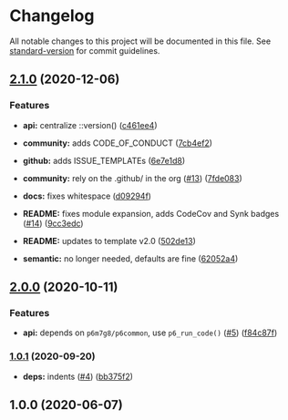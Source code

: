 # Changelog

All notable changes to this project will be documented in this file. See [standard-version](https://github.com/conventional-changelog/standard-version) for commit guidelines.

## [2.1.0](https://github.com/p6m7g8/p6df-R/compare/v2.0.0...v2.1.0) (2020-12-06)


### Features

* **api:** centralize ::version() ([c461ee4](https://github.com/p6m7g8/p6df-R/commit/c461ee4ef8b8ccd34f24eddcf16b4a20ca5993a6))
* **community:** adds CODE_OF_CONDUCT ([7cb4ef2](https://github.com/p6m7g8/p6df-R/commit/7cb4ef28100b80e99a66e2369f97e4441cc8995b))
* **github:** adds ISSUE_TEMPLATEs ([6e7e1d8](https://github.com/p6m7g8/p6df-R/commit/6e7e1d8dca7aefecf93a775c2eef20e90019164d))


* **community:** rely on the .github/ in the org ([#13](https://github.com/p6m7g8/p6df-R/issues/13)) ([7fde083](https://github.com/p6m7g8/p6df-R/commit/7fde0832257d9e0c32d25b62fa633ffad7726fab))
* **docs:** fixes whitespace ([d09294f](https://github.com/p6m7g8/p6df-R/commit/d09294fe88cc8e1d87122e2ec152f0560ebeb13e))
* **README:** fixes module expansion, adds CodeCov and Synk badges ([#14](https://github.com/p6m7g8/p6df-R/issues/14)) ([9cc3edc](https://github.com/p6m7g8/p6df-R/commit/9cc3edc47ec20c9cbfbff6d5f1b16c637050547f))
* **README:** updates to template v2.0 ([502de13](https://github.com/p6m7g8/p6df-R/commit/502de1316a78322f8a34197248d7986f61052e69))
* **semantic:** no longer needed, defaults are fine ([62052a4](https://github.com/p6m7g8/p6df-R/commit/62052a4f06bf8b8c0e70f319b0b1c7cc26111404))

## [2.0.0](https://github.com/p6m7g8/p6df-R/compare/v1.0.1...v2.0.0) (2020-10-11)


### Features

* **api:** depends on `p6m7g8/p6common`, use `p6_run_code()` ([#5](https://github.com/p6m7g8/p6df-R/issues/5)) ([f84c87f](https://github.com/p6m7g8/p6df-R/commit/f84c87f78ae162e1382f6e2a9b11df7e454cf449))

### [1.0.1](https://github.com/p6m7g8/p6df-R/compare/v1.0.0...v1.0.1) (2020-09-20)


* **deps:** indents ([#4](https://github.com/p6m7g8/p6df-R/issues/4)) ([bb375f2](https://github.com/p6m7g8/p6df-R/commit/bb375f285a7a02929fac5aa7c2ac661f3e9d6474))

## 1.0.0 (2020-06-07)
